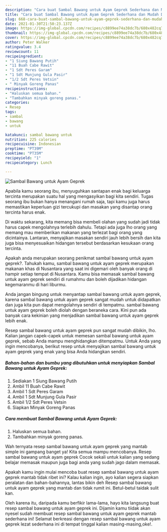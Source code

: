 ```yaml
---
description: "Cara buat Sambal Bawang untuk Ayam Geprek Sederhana dan Mudah Dibuat"
title: "Cara buat Sambal Bawang untuk Ayam Geprek Sederhana dan Mudah Dibuat"
slug: 668-cara-buat-sambal-bawang-untuk-ayam-geprek-sederhana-dan-mudah-dibuat
date: 2021-01-30T21:50:23.137Z
image: https://img-global.cpcdn.com/recipes/c8899ee74a38dc7b/680x482cq70/sambal-bawang-untuk-ayam-geprek-foto-resep-utama.jpg
thumbnail: https://img-global.cpcdn.com/recipes/c8899ee74a38dc7b/680x482cq70/sambal-bawang-untuk-ayam-geprek-foto-resep-utama.jpg
cover: https://img-global.cpcdn.com/recipes/c8899ee74a38dc7b/680x482cq70/sambal-bawang-untuk-ayam-geprek-foto-resep-utama.jpg
author: Peter Walker
ratingvalue: 3.4
reviewcount: 11
recipeingredient:
- "1 Siung Bawang Putih"
- "11 Buah Cabe Rawit"
- "1 Sdt Peres Garam"
- "1 Sdt Munjung Gula Pasir"
- "1/2 Sdt Peres Vetsin"
- " Minyak Goreng Panas"
recipeinstructions:
- "Haluskan semua bahan."
- "Tambahkan minyak goreng panas."
categories:
- Resep
tags:
- sambal
- bawang
- untuk

katakunci: sambal bawang untuk 
nutrition: 225 calories
recipecuisine: Indonesian
preptime: "PT39M"
cooktime: "PT35M"
recipeyield: "1"
recipecategory: Lunch

---
```



![Sambal Bawang untuk Ayam Geprek](https://img-global.cpcdn.com/recipes/c8899ee74a38dc7b/680x482cq70/sambal-bawang-untuk-ayam-geprek-foto-resep-utama.jpg)

Apabila kamu seorang ibu, menyuguhkan santapan enak bagi keluarga tercinta merupakan suatu hal yang mengasyikan bagi kita sendiri. Tugas seorang ibu bukan hanya menangani rumah saja, tapi kamu juga harus memastikan keperluan gizi tercukupi dan masakan yang disantap orang tercinta harus enak.

Di waktu  sekarang, kita memang bisa membeli olahan yang sudah jadi tidak harus capek mengolahnya terlebih dahulu. Tetapi ada juga lho orang yang memang mau memberikan makanan yang terlezat bagi orang yang dicintainya. Lantaran, menyajikan masakan sendiri jauh lebih bersih dan kita juga bisa menyesuaikan hidangan tersebut berdasarkan kesukaan orang tercinta. 



Apakah anda merupakan seorang penikmat sambal bawang untuk ayam geprek?. Tahukah kamu, sambal bawang untuk ayam geprek merupakan makanan khas di Nusantara yang saat ini digemari oleh banyak orang di hampir setiap tempat di Nusantara. Kamu bisa memasak sambal bawang untuk ayam geprek sendiri di rumahmu dan boleh dijadikan hidangan kegemaranmu di hari liburmu.

Anda jangan bingung untuk menyantap sambal bawang untuk ayam geprek, karena sambal bawang untuk ayam geprek sangat mudah untuk didapatkan dan juga kita pun dapat mengolahnya sendiri di tempatmu. sambal bawang untuk ayam geprek boleh diolah dengan beraneka cara. Kini pun ada banyak cara kekinian yang menjadikan sambal bawang untuk ayam geprek lebih enak.

Resep sambal bawang untuk ayam geprek pun sangat mudah dibikin, lho. Kalian jangan capek-capek untuk memesan sambal bawang untuk ayam geprek, sebab Anda mampu menghidangkan ditempatmu. Untuk Anda yang ingin mencobanya, berikut resep untuk menyajikan sambal bawang untuk ayam geprek yang enak yang bisa Anda hidangkan sendiri.

<!--inarticleads1-->

##### Bahan-bahan dan bumbu yang dibutuhkan untuk menyiapkan Sambal Bawang untuk Ayam Geprek:

1. Sediakan 1 Siung Bawang Putih
1. Ambil 11 Buah Cabe Rawit
1. Ambil 1 Sdt Peres Garam
1. Ambil 1 Sdt Munjung Gula Pasir
1. Ambil 1/2 Sdt Peres Vetsin
1. Siapkan  Minyak Goreng Panas




<!--inarticleads2-->

##### Cara membuat Sambal Bawang untuk Ayam Geprek:

1. Haluskan semua bahan.
1. Tambahkan minyak goreng panas.




Wah ternyata resep sambal bawang untuk ayam geprek yang mantab simple ini gampang banget ya! Kita semua mampu mencobanya. Resep sambal bawang untuk ayam geprek Cocok sekali untuk kalian yang sedang belajar memasak maupun juga bagi anda yang sudah jago dalam memasak.

Apakah kamu ingin mulai mencoba buat resep sambal bawang untuk ayam geprek mantab tidak ribet ini? Kalau kalian ingin, ayo kalian segera siapkan peralatan dan bahan-bahannya, lantas bikin deh Resep sambal bawang untuk ayam geprek yang mantab dan tidak rumit ini. Betul-betul taidak sulit kan. 

Oleh karena itu, daripada kamu berfikir lama-lama, hayo kita langsung buat resep sambal bawang untuk ayam geprek ini. Dijamin kamu tiidak akan nyesel sudah membuat resep sambal bawang untuk ayam geprek mantab sederhana ini! Selamat berkreasi dengan resep sambal bawang untuk ayam geprek lezat sederhana ini di tempat tinggal kalian masing-masing,oke!.

